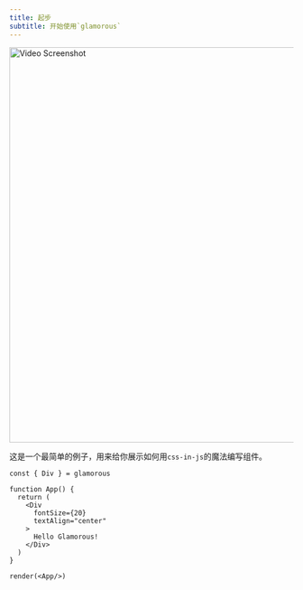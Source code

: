 ```yaml
---
title: 起步
subtitle: 开始使用`glamorous`
---
```


<a href="https://youtu.be/lmrQTpJ_3PM" title="glamorous walkthrough">
  <img src="https://github.com/paypal/glamorous/raw/master/other/glamorous-walkthrough.png" alt="Video Screenshot" title="Video Screenshot" width="700" />
</a>

这是一个最简单的例子，用来给你展示如何用`css-in-js`的魔法编写组件。

```interactive
const { Div } = glamorous

function App() {
  return (
    <Div
      fontSize={20}
      textAlign="center"
    >
      Hello Glamorous!
    </Div>
  )
}

render(<App/>)
```
